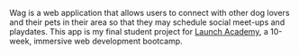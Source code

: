 Wag is a web application that allows users to connect with other dog lovers and their pets in their area so that they may schedule social meet-ups and playdates. This app is my final student project for <a href="http://www.launchacademy.com">Launch Academy</a>, a 10-week, immersive web development bootcamp.
